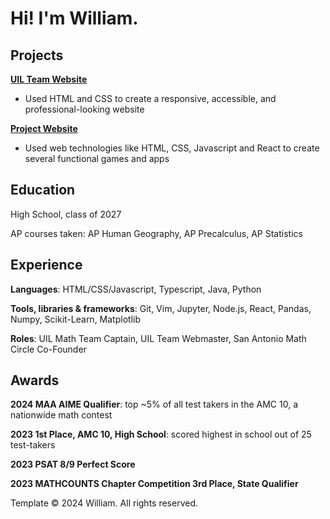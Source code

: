 # Hi! I'm William.

## Projects

[**UIL Team Website**](https://reagan-uil.github.io)
- Used HTML and CSS to create a responsive, accessible, and professional-looking website

[**Project Website**](https://renaissancedog.github.io/myprojects)
- Used web technologies like HTML, CSS, Javascript and React to create several functional games and apps

## Education

High School, class of 2027

AP courses taken: AP Human Geography, AP Precalculus, AP Statistics

## Experience

**Languages**: HTML/CSS/Javascript, Typescript, Java, Python

**Tools, libraries & frameworks**: Git, Vim, Jupyter, Node.js, React, Pandas, Numpy, Scikit-Learn, Matplotlib

**Roles**: UIL Math Team Captain, UIL Team Webmaster, San Antonio Math Circle Co-Founder

## Awards

**2024 MAA AIME Qualifier**: top ~5% of all test takers in the AMC 10, a nationwide math contest

**2023 1st Place, AMC 10, High School**: scored highest in school out of 25 test-takers

**2023 PSAT 8/9 Perfect Score**

**2023 MATHCOUNTS Chapter Competition 3rd Place, State Qualifier**

Template &copy; 2024 William. All rights reserved.